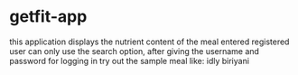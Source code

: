 # getfit-app
this application displays the nutrient content of the meal entered
registered user can only use the search option, after giving the username and password for logging in
try out the sample meal like:
idly
biriyani
